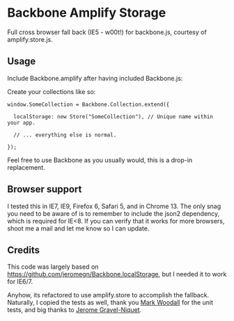 # Backbone Amplify Storage

Full cross browser fall back (IE5 - w00t!) for backbone.js, courtesy of amplify.store.js.

## Usage

Include Backbone.amplify after having included Backbone.js:
    <script type="text/javascript" src="json2.js"></script>
    <script type="text/javascript" src="backbone.js"></script>
    <script type="text/javascript" src="amplify.store.js"></script>
    <script type="text/javascript" src="backbone.amplify.js"></script>

Create your collections like so:

    window.SomeCollection = Backbone.Collection.extend({
      
      localStorage: new Store("SomeCollection"), // Unique name within your app.
      
      // ... everything else is normal.
      
    });
  
Feel free to use Backbone as you usually would, this is a drop-in replacement.

## Browser support

I tested this in IE7, IE9, Firefox 6, Safari 5, and in Chrome 13. The only snag you need to be 
aware of is to remember to include the json2 dependency, which is required for IE<8. If you
can verify that it works for more browsers, shoot me a mail and let me know so I can update.


## Credits

This code was largely based on https://github.com/jeromegn/Backbone.localStorage, but I needed
it to work for IE6/7.

Anyhow, its refactored to use amplify.store to accomplish the fallback. Naturally, I copied 
the tests as well, thank you [Mark Woodall](https://github.com/llad) for the unit tests, and
big thanks to [Jerome Gravel-Niquet](https://github.com/jeromegn).
